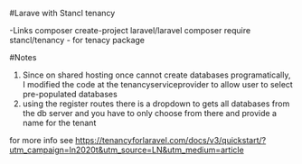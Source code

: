 #Larave with Stancl tenancy

-Links
composer create-project laravel/laravel
composer require stancl/tenancy - for tenacy package

#Notes

1. Since on shared hosting once cannot create databases programatically, I modified the code at the tenancyserviceprovider to allow user to select pre-populated databases
2. using the register routes there is a dropdown to gets all databases from the db server and you have to only choose from there and provide a name for the tenant

for more info see https://tenancyforlaravel.com/docs/v3/quickstart/?utm_campaign=ln2020t&utm_source=LN&utm_medium=article
